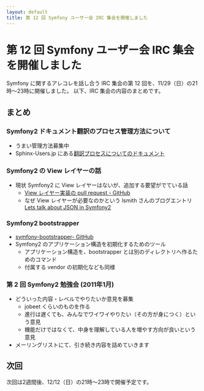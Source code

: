```yaml
---
layout: default
title: 第 12 回 Symfony ユーザー会 IRC 集会を開催しました
---
```


第 12 回 Symfony ユーザー会 IRC 集会を開催しました
==================================================

Symfony に関するアレコレを話し合う IRC 集会の第 12 回を、11/29（日）の21時～23時に開催しました。
以下、IRC 集会の内容のまとめです。


まとめ
------

### Symfony2 ドキュメント翻訳のプロセス管理方法について

  - うまい管理方法募集中
  - Sphinx-Users.jp にある[翻訳プロセスについてのドキュメント](http://sphinx-users.jp/cookbook/translation.html)


### Symfony2 の View レイヤーの話

  - 現状 Symfony2 に View レイヤーはないが、追加する要望がでている話
    - [View レイヤー実装の pull request - GitHub](https://github.com/fabpot/symfony/pull/200)
    - なぜ View レイヤーが必要なのかという lsmith さんのブログエントリ [Lets talk about JSON in Symfony2](http://pooteeweet.org/blog/1850)


### Symfony2 bootstrapper

  - [symfony-bootstrapper- GitHub](https://github.com/symfony/symfony-bootstrapper)
  - Symfony2 のアプリケーション構造を初期化するためのツール
    - アプリケーション構造を、bootstrapper とは別のディレクトリへ作るためのコマンド
    - 付属する vendor の初期化なども同様


### 第 2 回 Symfony2 勉強会 (2011年1月)

  - どういった内容・レベルでやりたいか意見を募集
    - jobeet くらいのものを作る
    - 進行は遅くても、みんなでワイワイやりたい（その方が身につく）という意見
    - 機能だけではなくて、中身を理解している人を増やす方向が良いという意見
  - メーリングリストにて、引き続き内容を詰めていきます


次回
----

次回は2週間後、12/12（日）の21時～23時で開催予定です。
